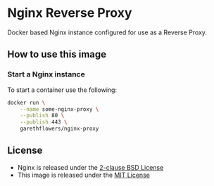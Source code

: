 # Nginx Reverse Proxy

Docker based Nginx instance configured for use as a Reverse Proxy.

## How to use this image

### Start a Nginx instance

To start a container use the following:
```sh
docker run \
	--name some-nginx-proxy \
	--publish 80 \
	--publish 443 \
	garethflowers/nginx-proxy
```

## License

*	Nginx is released under the [2-clause BSD License][1]
*	This image is released under the [MIT License][2]

[1]: https://nginx.org/LICENSE
[2]: https://raw.githubusercontent.com/garethflowers/docker-nginx-proxy/master/LICENSE
